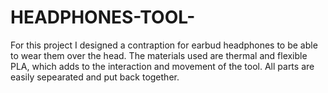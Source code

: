 HEADPHONES-TOOL-
================
For this project I designed a contraption for earbud headphones to be able to wear them over the head. The materials used are thermal and flexible PLA, which adds to the interaction and movement of the tool. All parts are easily sepearated and put back together. 
